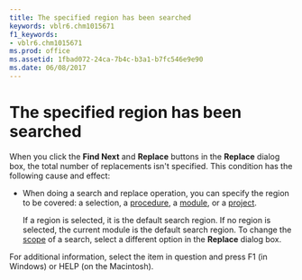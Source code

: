 ```yaml
---
title: The specified region has been searched
keywords: vblr6.chm1015671
f1_keywords:
- vblr6.chm1015671
ms.prod: office
ms.assetid: 1fbad072-24ca-7b4c-b3a1-b7fc546e9e90
ms.date: 06/08/2017
---
```



# The specified region has been searched

When you click the **Find Next** and **Replace** buttons in the **Replace** dialog box, the total number of replacements isn't specified. This condition has the following cause and effect:



- When doing a search and replace operation, you can specify the region to be covered: a selection, a [procedure](vbe-glossary.md), a [module](vbe-glossary.md), or a [project](vbe-glossary.md).
    
    If a region is selected, it is the default search region. If no region is selected, the current module is the default search region. To change the [scope](vbe-glossary.md) of a search, select a different option in the **Replace** dialog box.
    

For additional information, select the item in question and press F1 (in Windows) or HELP (on the Macintosh).

